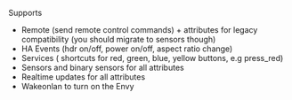 Supports

* Remote (send remote control commands) + attributes for legacy compatibility (you should migrate to sensors though)
* HA Events (hdr on/off, power on/off, aspect ratio change)
* Services ( shortcuts for red, green, blue, yellow buttons, e.g press_red)
* Sensors and binary sensors for all attributes
* Realtime updates for all attributes
* Wakeonlan to turn on the Envy